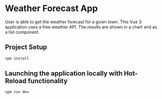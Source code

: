 # Weather Forecast App

User is able to get the weather forecast for a given town. This Vue 3 application uses a free weather API. The results are shown in a chart and as a list component.

## Project Setup

```sh
npm install
```

## Launching the application locally with Hot-Reload functionality

```sh
npm run dev
```
